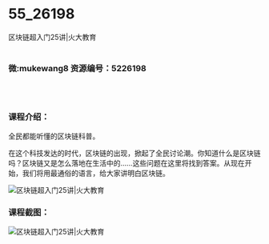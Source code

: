 # 55_26198
区块链超入门25讲|火大教育
<br/></br>
<h3>微:mukewang8 资源编号：5226198</h3>
<br/></br>
<h3>课程介绍：</h3>
<p>全民都能听懂的<a title="查看与 区块链 相关的文章" target="_blank">区块链</a>科普。</p>
<p>在这个科技发达的时代，区块链的出现，掀起了全民讨论潮。你知道什么是区块链吗？区块链又是怎么落地在生活中的......这些问题在这里将找到答案。从现在开始，我们将用最通俗的语言，给大家讲明白区块链。</p>
<p><img src="https://www.ko996.com/wp-content/uploads/img/2022/09/1-15.png" alt="区块链超入门25讲|火大教育"></p>
<div class="info-desc">
<h3>课程截图：</h3>
<p><img src="https://www.ko996.com/wp-content/uploads/img/2022/09/2-21.png" alt="区块链超入门25讲|火大教育"></p>


			
</div>
